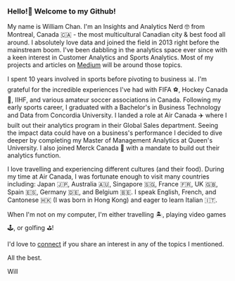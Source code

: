### Hello!👋 Welcome to my Github! 

My name is William Chan. I'm an Insights and Analytics Nerd 🤓 from Montreal, Canada 🇨🇦 - the most multicultural Canadian city & best food all around. I absolutely love data and joined the field in 2013 right before the mainstream boom. I've been dabbling in the analytics space ever since with a keen interest in Customer Analytics and Sports Analytics. Most of my projects and articles on [Medium](https://chanalytics-ai.medium.com/) will be around those topics. 

I spent 10 years involved in sports before pivoting to business 📊. I'm grateful for the incredible experiences I've had with FIFA ⚽️, Hockey Canada 🏒, IIHF, and various amateur soccer associations in Canada. Following my early sports career, I graduated with a Bachelor's in Business Technology and Data from Concordia University. I landed a role at Air Canada ✈️ where I built out their analytics program in their Global Sales department. Seeing the impact data could have on a business's performance I decided to dive deeper by completing my Master of Management Analytics at Queen's University. I also joined Merck Canada 💊 with a mandate to build out their analytics function.

I love travelling and experiencing different cultures (and their food). During my time at Air Canada, I was fortunate enough to visit many countries including: Japan 🇯🇵, Australia 🇦🇺, Singapore 🇸🇬, France 🇫🇷, UK 🇬🇧, Spain 🇪🇸, Germany 🇩🇪, and Belgium 🇧🇪. I speak English, French, and Cantonese 🇭🇰 (I was born in Hong Kong) and eager to learn Italian 🇮🇹.

When I'm not on my computer, I'm either travelling 🏝, playing video games 🕹, or golfing ⛳️!

I'd love to [connect](https://www.linkedin.com/in/chanalytics/) if you share an interest in any of the topics I mentioned.

All the best.

Will

